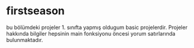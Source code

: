 # firstseason
bu bölümdeki projeler 1. sınıfta yapmış oldugum basic projelerdir. Projeler hakkında bilgiler hepsinin main fonksiyonu öncesi yorum satırlarında bulunmaktadır.
